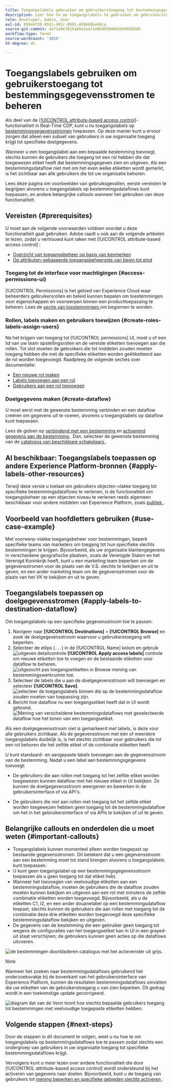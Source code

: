 ```yaml
---
title: Toegangslabels gebruiken om gebruikerstoegang tot bestemmingsgegevensstromen te beheren
description: Leer hoe te om toegangslabels te gebruiken om gebruikerstoegang tot bestemmingsdataflows te beheren zodat slechts een ondergroep van gebruikers in uw organisatie toegang tot specifieke bestemmingsdataflows krijgt.
role: Developer, Admin, User
exl-id: 85944720-8551-491c-8991-dd9668beb0ca
source-git-commit: de71e9e7825ab9a3eaf1e06d03046636406493db
workflow-type: tm+mt
source-wordcount: '1019'
ht-degree: 4%

---
```


# Toegangslabels gebruiken om gebruikerstoegang tot bestemmingsgegevensstromen te beheren

Als deel van de [[!UICONTROL attribute-based access control]](overview.md)-functionaliteit in Real-Time CDP, kunt u nu toegangslabels op [bestemmingsgegevensstromen](../../dataflows/ui/monitor-destinations.md) toepassen. Op deze manier kunt u ervoor zorgen dat alleen een subset van gebruikers in uw organisatie toegang krijgt tot specifieke doelgegevens.

Wanneer u een toegangslabel aan een bepaalde bestemming toevoegt, slechts kunnen de gebruikers die toegang tot een rol hebben die dat toegewezen etiket heeft dat bestemmingsgegeven zien en uitgeven. Als een bestemmingsdataflow niet met om het even welke etiketten wordt gemerkt, is het zichtbaar aan alle gebruikers die tot uw organisatie behoren.

Lees deze pagina om voorbeelden van gebruiksgevallen, eerste vereisten te begrijpen alvorens u toegangslabels op bestemmingsdataflows kunt toepassen, en andere belangrijke callouts wanneer het gebruiken van deze functionaliteit.

## Vereisten {#prerequisites}

U moet aan de volgende voorwaarden voldoen voordat u deze functionaliteit gaat gebruiken. Adobe raadt u ook aan de volgende artikelen te lezen, zodat u vertrouwd kunt raken met [!UICONTROL attribute-based access control] :

* [Overzicht van toegangsbeheer op basis van kenmerken](/help/access-control/abac/overview.md)
* [Op attributen-gebaseerde toegangsbeheergids van begin tot eind](/help/access-control/abac/end-to-end-guide.md)

### Toegang tot de interface voor machtigingen {#access-permissions-ui}

[!UICONTROL Permissions] is het gebied van Experience Cloud waar beheerders gebruikersrollen en beleid kunnen bepalen om toestemmingen voor eigenschappen en voorwerpen binnen een producttoepassing te beheren. Lees de [ sectie van toestemmingen ](/help/access-control/abac/end-to-end-guide.md#permissions) om begonnen te worden.

### Rollen, labels maken en gebruikers toewijzen {#create-roles-labels-assign-users}

Na het krijgen van toegang tot [!UICONTROL permissions] UI, moet u of een lid van uw team opstellingsrollen en de vereiste etiketten toevoegen aan die rollen. Tot slot moeten de gebruikers die tot middelen zouden moeten toegang hebben die met de specifieke etiketten worden geëtiketteerd aan de rol worden toegevoegd. Raadpleeg de volgende secties over documentatie:

* [Een nieuwe rol maken](/help/access-control/abac/ui/roles.md)
* [Labels toevoegen aan een rol](/help/access-control/abac/end-to-end-guide.md#label-roles)
* [Gebruikers aan een rol toevoegen](/help/access-control/ui/users.md)

### Doelgegevens maken {#create-dataflow}

U moet eerst met de gewenste bestemming verbinden en een dataflow creëren om gegevens uit te voeren, alvorens u toegangslabels op dataflow kunt toepassen.

Lees de gidsen op [ verbindend met een bestemming ](/help/destinations/ui/connect-destination.md) en [ activerend gegevens aan de bestemming ](/help/destinations/ui/activation-overview.md). Dan, selecteer de gewenste bestemming van de [ catalogus van beschikbare schakelaars ](/help/destinations/catalog/overview.md).

## Al beschikbaar: Toegangslabels toepassen op andere Experience Platform-bronnen {#apply-labels-other-resources}

Terwijl deze versie u toelaat om gebruikers objecten-vlakke toegang tot specifieke bestemmingsdataflows te verlenen, is de functionaliteit om toegangsbeheer op een objecten niveau te verlenen reeds algemeen beschikbaar voor andere middelen van Experience Platform, zoals [ publiek ](/help/access-control/abac/end-to-end-guide.md#apply-labels-to-segments).

## Voorbeeld van hoofdletters gebruiken {#use-case-example}

Met voorwerp-vlakke toegangsbeheer voor bestemmingen, beperk specifieke teams van marketers om toegang tot hun specifieke slechts bestemmingen te krijgen. Bijvoorbeeld, als uw organisatie klantengegevens in verscheidene geografische plaatsen, zoals de Verenigde Staten en het Verenigd Koninkrijk heeft, kunt u een marketing team beperken om de gegevensstromen voor de plaats van de V.S. slechts te bekijken en uit te geven, en een ander marketing team om de gegevensstromen voor de plaats van het VK te bekijken en uit te geven.

## Toegangslabels toepassen op doelgegevensstromen {#apply-labels-to-destination-dataflow}

Om toegangslabels op een specifieke gegevensstroom toe te passen:

1. Navigeer naar **[!UICONTROL Destinations]** > **[!UICONTROL Browse]** en zoek de doelgegevensstroom waarvoor u gebruikerstoegang wilt beperken.
1. Selecteer de ellips (`...`) in de [!UICONTROL Name] kolom en gebruik ![ uitgeven detailcontrole ](/help/images/icons/key.png) **[!UICONTROL Apply access labels]** controle om nieuwe etiketten toe te voegen en de bestaande etiketten voor dataflow te beheren.
   ![ uitgezocht pas toegangsetiketten in Browse mening van bestemmingswerkruimte toe.](/help/access-control/images/olac/apply-access-labels.png)
1. Selecteer de labels die u aan de doelgegevensstroom wilt toevoegen en selecteer **[!UICONTROL Save]**.
   ![ selecteer de toegangslabels binnen die op de bestemmingsdataflow zouden moeten van toepassing zijn.](/help/access-control/images/olac/view-access-labels.png)
1. Bericht hoe dataflow nu een toegangsetiket heeft dat in UI wordt getoond.
   ![ Mening van verscheidene bestemmingsdataflows met geselecteerde dataflow hoe het tonen van een toegangsetiket.](/help/access-control/images/olac/dataflow-with-access-label.png)

Als een doelgegevensstroom niet is gemarkeerd met labels, is deze voor alle gebruikers zichtbaar. Als de gegevensstroom met één of meerdere toegangslabels duidelijk is, is het slechts zichtbaar voor gebruikers die tot een rol behoren die het zelfde etiket of de combinatie etiketten heeft.

U kunt standaard- en aangepaste labels toevoegen aan de gegevensstroom van de bestemming. Nadat u een label aan bestemmingsgegevens toevoegt:

* De gebruikers die aan rollen met toegang tot het zelfde etiket worden toegewezen kunnen dataflow met het nieuwe etiket in UI bekijken. Ze kunnen de doelgegevensstroom weergeven en bewerken in de gebruikersinterface of via API&#39;s.

* De gebruikers die *niet* aan rollen met toegang tot het zelfde etiket worden toegewezen hebben geen toegang tot de bestemmingsdataflow om het in het gebruikersinterface of via APIs te bekijken of uit te geven.

## Belangrijke callouts en onderdelen die u moet weten {#important-callouts}

* Toegangslabels kunnen momenteel alleen worden toegepast op bestaande gegevensstromen. Dit betekent dat u een gegevensstroom aan een bestemming moet tot stand brengen alvorens u toegangslabels kunt toepassen.
* U kunt geen toegangslabel op een bestemmingsgegevensstroom toepassen als u geen toegang tot dat etiket hebt.
* Wanneer het toevoegen van veelvoudige etiketten aan een bestemmingsdataflow, moeten de gebruikers die de dataflow zouden moeten kunnen bekijken en uitgeven aan een rol met minstens de zelfde combinatie etiketten worden toegevoegd. Bijvoorbeeld, als u de etiketten C1, I2, en een ander douanelabel op een bestemmingsdataflow toepast, slechts kunnen de gebruikers die aan rollen met toegang tot de combinatie deze drie etiketten worden toegevoegd deze specifieke bestemmingsdataflow bekijken en uitgeven.
* De gegevens van de bestemming die een gebruiker geen toegang tot wegens de configuraties van het toegangsetiket kan in UI in een grayed-uit staat verschijnen; de gebruikers kunnen geen acties op die dataflows uitvoeren.

![ de bestemmingen doorbladeren catalogus met het actievenster uit grijs.](../images/olac/destinations-greyed-edit.png)

>[!NOTE]
>
> Wanneer het zoeken naar bestemmingsdataflows gebruikend het onderzoeksvakje bij de bovenkant van het gebruikersinterface van Experience Platform, kunnen de resultaten bestemmingsdataflows omvatten die uw etiketten van de gebruikerstoegang u van zien beperken. Dit gedrag wordt in een toekomstige update gecorrigeerd.

![ diagram dat van de Venn toont hoe slechts bepaalde gebruikers toegang tot bestemmingen met veelvoudige toegepaste etiketten hebben.](/help/access-control/images/olac/multiple-labels-venn.png)

## Volgende stappen {#next-steps}

Door de stappen in dit document te volgen, weet u nu hoe te om toegangslabels op bestemmingsdataflows toe te passen zodat slechts een ondergroep van gebruikers in uw organisatie toegang tot specifieke bestemmingsdataflows krijgt.

Vervolgens kunt u meer lezen over andere functionaliteit die door [!UICONTROL attribute-based access control] wordt ondersteund bij het activeren van gegevens naar doelen. Bijvoorbeeld, kunt u de toegang van gebruikers tot [ mening beperken en specifieke gebieden slechts activeren ](/help/access-control/abac/overview.md#destinations).
